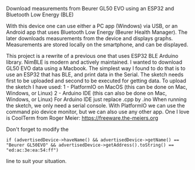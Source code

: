 Download measurements from Beurer GL50 EVO using an ESP32 and Bluetooth Low Energy (BLE)

With this device one can use either a PC app (Windows) via USB, or an Android app that uses Bluetooth Low Energy (Beurer Health Manager). The later downloads measurements from the device and displays graphs. Measurements are stored locally on the smartphone, and can be displayed.

This project is a rewrite of a previous one that uses ESP32 BLE Arduino library.
NimBLE is modern and actively maintained.
I wanted to download GL50 EVO data using a Macbook.
The simplest way I found to do that is to use an ESP32 that has BLE, and print data in the Serial.
The sketch needs first to be uploaded and second to be executed for getting data.
To upload the sketch I have used:
1 - PlatformIO on MacOS (this can be done on Mac, Windows, or Linux)
2 - Arduino IDE (this can also be done on Mac, Windows, or Linux)
For Arduino IDE just replace .cpp by .ino
When running the sketch, we only need a serial console.
With PlatformIO we can use the command pio device monitor, but we can also use any other app. One I love is CoolTerm from Roger Meier: https://freeware.the-meiers.org  
  
Don't forget to modify the  
```
if (advertisedDevice->haveName() && advertisedDevice->getName() == "Beurer GL50EVO" && advertisedDevice->getAddress().toString() == "ed:ac:3e:ea:54:ff")
```
line to suit your situation.
